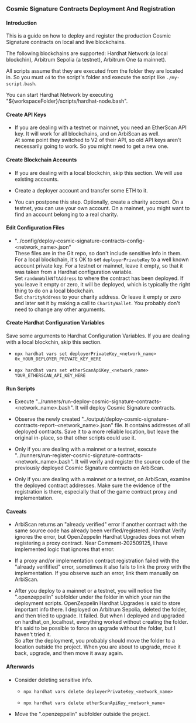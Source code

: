 ### Cosmic Signature Contracts Deployment And Registration

#### Introduction

This is a guide on how to deploy and register the production Cosmic Signature contracts on local and live blockchains.

The following blockchains are supported: Hardhat Network (a local blockchin), Arbitrum Sepolia (a testnet), Arbitrum One (a mainnet).

All scripts assume that they are executed from the folder they are located in. So you must `cd` to the script's folder and execute the script like `./my-script.bash`.

You can start Hardhat Network by executing "${workspaceFolder}/scripts/hardhat-node.bash".

#### Create API Keys

 - If you are dealing with a testnet or mainnet, you need an EtherScan API key. It will work for all blockchains, and on ArbiScan as well.\
 At some point they switched to V2 of their API, so old API keys aren't necessarily going to work. So you might need to get a new one.

#### Create Blockchain Accounts

- If you are dealing with a local blockchin, skip this section. We will use existing accounts.

- Create a deployer account and transfer some ETH to it.

- You can postpone this step. Optionally, create a charity account. On a testnet, you can use your own account. On a mainnet, you might want to find an account belonging to a real charity.

#### Edit Configuration Files

- "../config/deploy-cosmic-signature-contracts-config-&lt;network_name&gt;.json"\
These files are in the Git repo, so don't include sensitive info in them.\
For a local blockchain, it's OK to set `deployerPrivateKey` to a well known account private key. For a testnet or mainnet, leave it empty, so that it was taken from a Hardhat configuration variable.\
Set `randomWalkNftAddress` to where the contract has been deployed. If you leave it empty or zero, it will be deployed, which is typically the right thing to do on a local blockchain.\
Set `charityAddress` to your charity address. Or leave it empty or zero and later set it by making a call to `CharityWallet`.
You probably don't need to change any other arguments.

#### Create Hardhat Configuration Variables

Save some arguments to Hardhat Configuration Variables. If you are dealing with a local blockchin, skip this section.

- `npx hardhat vars set deployerPrivateKey_<network_name> 0x_YOUR_DEPLOYER_PRIVATE_KEY_HERE`

- `npx hardhat vars set etherScanApiKey_<network_name> YOUR_ETHERSCAN_API_KEY_HERE`

#### Run Scripts

- Execute "../runners/run-deploy-cosmic-signature-contracts-&lt;network_name&gt;.bash". It will deploy Cosmic Signature contracts.

- Observe the newly created "../output/deploy-cosmic-signature-contracts-report-&lt;network_name&gt;.json" file. It contains addresses of all deployed contracts. Save it to a more reliable location, but leave the original in-place, so that other scripts could use it.

- Only if you are dealing with a mainnet or a testnet, execute "../runners/run-register-cosmic-signature-contracts-&lt;network_name&gt;.bash". It will verify and register the source code of the previously deployed Cosmic Signature contracts on ArbiScan.

- Only if you are dealing with a mainnet or a testnet, on ArbiScan, examine the deployed contract addresses. Make sure the evidence of the registration is there, especially that of the game contract proxy and implementation.

#### Caveats

- ArbiScan returns an "already verified" error if another contract with the same source code has already been verified/registered. Hardhat Verify ignores the error, but OpenZeppelin Hardhat Upgrades does not when registering a proxy contract. Near Comment-202509125, I have implemented logic that ignores that error.

- If a proxy and/or implementation contract registration failed with the "already verifified" error, sometimes it also fails to link the proxy with the implementation. If you observe such an error, link them manually on ArbiScan.

- After you deploy to a mainnet or a testnet, you will notice the ".openzeppelin" subfolder under the folder in which your ran the deployment scripts. OpenZeppelin Hardhat Upgrades is said to store important info there. I deployed on Arbitrum Sepolia, deleted the folder, and then tried to upgrade. It failed. But when I deployed and upgraded on hardhat_on_localhost, everything worked without creating the folder. It's said to be possible to force an upgrade without the folder, but I haven't tried it.\
So after the deployment, you probably should move the folder to a location outside the project. When you are about to upgrade, move it back, upgrade, and then move it away again.

#### Afterwards

- Consider deleting sensitive info.

	- `npx hardhat vars delete deployerPrivateKey_<network_name>`

	- `npx hardhat vars delete etherScanApiKey_<network_name>`

- Move the ".openzeppelin" subfolder outside the project.
